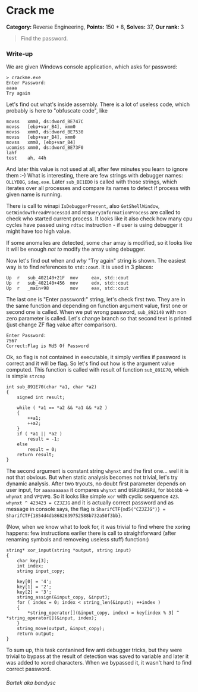 Crack me
===
**Category:** Reverse Engineering, **Points:** 150 + 8, **Solves:** 37, **Our rank:** 3 

> Find the password.

### Write-up

We are given Windows console application, which asks for password:

    > crackme.exe
    Enter Password:
    aaaa
    Try again

Let's find out what's inside assembly. There is a lot of useless code, which probably is here to "obfuscate code", like

    movss   xmm0, ds:dword_BE747C
    movss   [ebp+var_B4], xmm0
    movss   xmm0, ds:dword_BE7530
    movss   [ebp+var_B4], xmm0
    movss   xmm0, [ebp+var_B4]
    ucomiss xmm0, ds:dword_BE73F0
    lahf
    test    ah, 44h

And later this value is not used at all, after few minutes you learn to ignore them :-) What is interesting, there are few strings with debugger names: `OLLYDBG`, `idaq.exe`. Later `sub_BE1ED0` is called with those strings, which iterates over all processes and compare its names to detect if process with given name is running.

There is call to winapi `IsDebuggerPresent`, also `GetShellWindow`, `GetWindowThreadProcessId` and `NtQueryInformationProcess` are called to check who started current process. It looks like it also check how many cpu cycles have passed using `rdtsc` instruction - if user is using debugger it might have too high value.

If some anomalies are detected, some `char` array is modified, so it looks like it will be enough _not to_ modify the array using debugger.

Now let's find out when and _why_ "Try again" string is shown. The easiest way is to find references to `std::cout`. It is used in 3 places:

    Up	r	sub_402140+21F  mov     eax, std::cout
    Up	r	sub_402140+456  mov     edx, std::cout
    Up	r	_main+98        mov     eax, std::cout

The last one is "Enter password:" string, let's check first two. They are in the same function and depending on function argument value, first one or second one is called. When we put wrong password, `sub_892140` with non zero parameter is called. Let's change branch so that second text is printed (just change ZF flag value after comparison).

    Enter Password:
    7567
    Correct:Flag is Md5 Of Password

Ok, so flag is not contained in executable, it simply verifies if password is correct and it will be flag. So let's find out how is the argument value computed. This function is called with result of function `sub_891E70`, which is simple `strcmp`

    int sub_891E70(char *a1, char *a2)
    {
        signed int result;
    
        while ( *a1 == *a2 && *a1 && *a2 )
        {
            ++a1;
            ++a2;
        }
        if ( *a1 || *a2 )
            result = -1;
        else
            result = 0;
        return result;
    }

The second argument is constant string `whynxt` and the first one... well it is not that obvious. But when static analysis becomes not trivial, let's try dynamic analysis. After two tryouts, no doubt first parameter depends on user input, for `aaaaaaaaaa` it compares `whynxt` and `USRUSRUSRU`, for `bbbbbb` -> `whynxt` and `VPQVPQ`. So it looks like simple `xor` with cyclic sequence `423`. `whynxt ^ 423423 = CZJZJG` and it is actually correct password and as message in console says, the flag is `SharifCTF{md5("CZJZJG")} = SharifCTF{1854d4db8682639752588b732a50f3bb}`.


(Now, when we know what to look for, it was trivial to find where the xoring happens: few instructions eariler there is call to straightforward (after renaming symbols and removeing useless stuff) function:)

    string* xor_input(string *output, string input)
    {
        char key[3];
        int index;
        string input_copy;

        key[0] = '4';
        key[1] = '2';
        key[2] = '3';
        string_assign(&input_copy, &input);
        for ( index = 0; index < string_len(&input); ++index )
        {
            *string_operator[](&input_copy, index) = key[index % 3] ^ *string_operator[](&input, index);
        }
        string_move(output, &input_copy);
        return output;
    }	


To sum up, this task contanined few anti debugger tricks, but they were trivial to bypass at the result of detection was saved to variable and later it was added to xored characters. When we bypassed it, it wasn't hard to find correct password.


###### Bartek aka bandysc 
